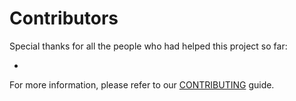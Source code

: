# Contributors

Special thanks for all the people who had helped this project so far:

-

For more information, please refer to our [CONTRIBUTING](CONTRIBUTING.md) guide.
